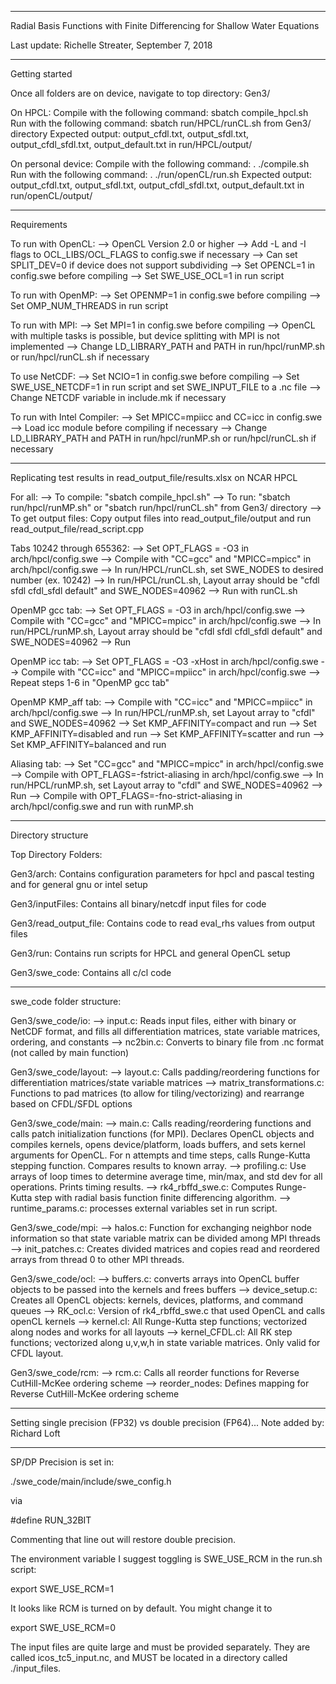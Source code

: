 ------------------------------------------------------------------------------------------------------------------

Radial Basis Functions with Finite Differencing for Shallow Water Equations

Last update: Richelle Streater, September 7, 2018

------------------------------------------------------------------------------------------------------------------

Getting started

Once all folders are on device, navigate to top directory: Gen3/

On HPCL:
Compile with the following command: sbatch compile_hpcl.sh
Run with the following command: sbatch run/HPCL/runCL.sh from Gen3/ directory
Expected output: output_cfdl.txt, output_sfdl.txt, output_cfdl_sfdl.txt, output_default.txt in run/HPCL/output/

On personal device:
Compile with the following command: . ./compile.sh
Run with the following command: . ./run/openCL/run.sh
Expected output: output_cfdl.txt, output_sfdl.txt, output_cfdl_sfdl.txt, output_default.txt in run/openCL/output/

------------------------------------------------------------------------------------------------------------------

Requirements

To run with OpenCL:
--> OpenCL Version 2.0 or higher
--> Add -L and -I flags to OCL_LIBS/OCL_FLAGS to config.swe if necessary
--> Can set SPLIT_DEV=0 if device does not support subdividing
--> Set OPENCL=1 in config.swe before compiling
--> Set SWE_USE_OCL=1 in run script

To run with OpenMP:
--> Set OPENMP=1 in config.swe before compiling
--> Set OMP_NUM_THREADS in run script

To run with MPI:
--> Set MPI=1 in config.swe before compiling
--> OpenCL with multiple tasks is possible, but device splitting with MPI is not implemented
--> Change LD_LIBRARY_PATH and PATH in run/hpcl/runMP.sh or run/hpcl/runCL.sh if necessary

To use NetCDF:
--> Set NCIO=1 in config.swe before compiling
--> Set SWE_USE_NETCDF=1 in run script and set SWE_INPUT_FILE to a .nc file
--> Change NETCDF variable in include.mk if necessary

To run with Intel Compiler:
--> Set MPICC=mpiicc and CC=icc in config.swe
--> Load icc module before compiling if necessary
--> Change LD_LIBRARY_PATH and PATH in run/hpcl/runMP.sh or run/hpcl/runCL.sh if necessary

------------------------------------------------------------------------------------------------------------------

Replicating test results in read_output_file/results.xlsx on NCAR HPCL

For all:
--> To compile: "sbatch compile_hpcl.sh"
--> To run: "sbatch run/hpcl/runMP.sh" or "sbatch run/hpcl/runCL.sh" from Gen3/ directory
--> To get output files: Copy output files into read_output_file/output and run read_output_file/read_script.cpp

Tabs 10242 through 655362:
--> Set OPT_FLAGS = -O3 in arch/hpcl/config.swe
--> Compile with "CC=gcc" and "MPICC=mpicc" in arch/hpcl/config.swe
--> In run/HPCL/runCL.sh, set SWE_NODES to desired number (ex. 10242)
--> In run/HPCL/runCL.sh, Layout array should be "cfdl sfdl cfdl_sfdl default" and SWE_NODES=40962
--> Run with runCL.sh

OpenMP gcc tab:
--> Set OPT_FLAGS = -O3 in arch/hpcl/config.swe
--> Compile with "CC=gcc" and "MPICC=mpicc" in arch/hpcl/config.swe
--> In run/HPCL/runMP.sh, Layout array should be "cfdl sfdl cfdl_sfdl default" and SWE_NODES=40962
--> Run

OpenMP icc tab:
--> Set OPT_FLAGS = -O3 -xHost in arch/hpcl/config.swe
--> Compile with "CC=icc" and "MPICC=mpiicc" in arch/hpcl/config.swe
--> Repeat steps 1-6 in "OpenMP gcc tab"

OpenMP KMP_aff tab:
--> Compile with "CC=icc" and "MPICC=mpiicc" in arch/hpcl/config.swe
--> In run/HPCL/runMP.sh, set Layout array to "cfdl" and SWE_NODES=40962
--> Set KMP_AFFINITY=compact and run
--> Set KMP_AFFINITY=disabled and run
--> Set KMP_AFFINITY=scatter and run
--> Set KMP_AFFINITY=balanced and run

Aliasing tab:
--> Set "CC=gcc" and "MPICC=mpicc" in arch/hpcl/config.swe
--> Compile with OPT_FLAGS=-fstrict-aliasing in arch/hpcl/config.swe
--> In run/HPCL/runMP.sh, set Layout array to "cfdl" and SWE_NODES=40962
--> Run
--> Compile with OPT_FLAGS=-fno-strict-aliasing in arch/hpcl/config.swe and run with runMP.sh

------------------------------------------------------------------------------------------------------------------

Directory structure

Top Directory Folders:

Gen3/arch: Contains configuration parameters for hpcl and pascal testing and for general 
gnu or intel setup

Gen3/inputFiles: Contains all binary/netcdf input files for code

Gen3/read_output_file: Contains code to read eval_rhs values from output files

Gen3/run: Contains run scripts for HPCL and general OpenCL setup

Gen3/swe_code: Contains all c/cl code

------------------------------------------------------------------------------------------------------------------

swe_code folder structure:

Gen3/swe_code/io:
--> input.c:  Reads input files, either with binary or NetCDF format, and fills all differentiation matrices, 
state variable matrices, ordering, and constants
--> nc2bin.c: Converts to binary file from .nc format (not called by main function)

Gen3/swe_code/layout:
--> layout.c: Calls padding/reordering functions for differentiation matrices/state variable matrices
--> matrix_transformations.c: Functions to pad matrices (to allow for tiling/vectorizing) and rearrange based 
on CFDL/SFDL options

Gen3/swe_code/main:
--> main.c: Calls reading/reordering functions and calls patch initialization functions (for MPI). Declares
OpenCL objects and compiles kernels, opens device/platform, loads buffers, and sets kernel arguments for 
OpenCL. For n attempts and time steps, calls Runge-Kutta stepping function. Compares results to known array.
--> profiling.c: Use arrays of loop times to determine average time, min/max, and std dev for all operations.
Prints timing results.
--> rk4_rbffd_swe.c: Computes Runge-Kutta step with radial basis function finite differencing algorithm.
--> runtime_params.c: processes external variables set in run script.

Gen3/swe_code/mpi:
--> halos.c: Function for exchanging neighbor node information so that state variable matrix can be divided
among MPI threads
--> init_patches.c: Creates divided matrices and copies read and reordered arrays from thread 0 to other 
MPI threads.

Gen3/swe_code/ocl:
--> buffers.c: converts arrays into OpenCL buffer objects to be passed into the kernels and frees buffers
--> device_setup.c: Creates all OpenCL objects: kernels, devices, platforms, and command queues
--> RK_ocl.c: Version of rk4_rbffd_swe.c that used OpenCL and calls openCL kernels
--> kernel.cl: All Runge-Kutta step functions; vectorized along nodes and works for all layouts
--> kernel_CFDL.cl: All RK step functions; vectorized along u,v,w,h in state variable matrices. Only valid for
CFDL layout.

Gen3/swe_code/rcm:
--> rcm.c: Calls all reorder functions for Reverse CutHill-McKee ordering scheme
--> reorder_nodes: Defines mapping for Reverse CutHill-McKee ordering scheme

------------------------------------------------------------------------------------------------------------------

Setting single precision (FP32) vs double precision (FP64)...
Note added by: Richard Loft

------------------------------------------------------------------------------------------------------------------

SP/DP Precision is set in:

./swe_code/main/include/swe_config.h

via 

#define RUN_32BIT  

Commenting that line out will restore double precision.

The environment variable I suggest toggling is SWE_USE_RCM in the run.sh script:

export SWE_USE_RCM=1

It looks like RCM is turned on by default. You might change it to

export SWE_USE_RCM=0

The input files are quite large and must be provided separately. They are called icos<NODES>_tc5_input.nc, and MUST be located in a directory called  ./input_files.

